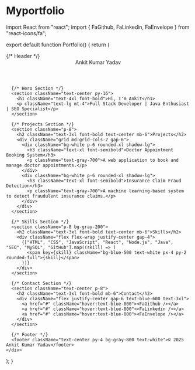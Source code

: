 # Myportfolio
import React from "react";
import { FaGithub, FaLinkedin, FaEnvelope } from "react-icons/fa";

export default function Portfolio() {
  return (
    <div className="min-h-screen bg-gray-100 text-gray-900">
      {/* Header */}
      <header className="bg-blue-600 text-white p-6 text-center text-xl font-semibold">
        Ankit Kumar Yadav
      </header>

      {/* Hero Section */}
      <section className="text-center py-16">
        <h1 className="text-4xl font-bold">Hi, I'm Ankit</h1>
        <p className="text-lg mt-4">Full Stack Developer | Java Enthusiast | SEO Specialist</p>
      </section>

      {/* Projects Section */}
      <section className="p-8">
        <h2 className="text-3xl font-bold text-center mb-6">Projects</h2>
        <div className="grid md:grid-cols-2 gap-6">
          <div className="bg-white p-6 rounded-xl shadow-lg">
            <h3 className="text-xl font-semibold">Doctor Appointment Booking System</h3>
            <p className="text-gray-700">A web application to book and manage doctor appointments.</p>
          </div>
          <div className="bg-white p-6 rounded-xl shadow-lg">
            <h3 className="text-xl font-semibold">Insurance Claim Fraud Detection</h3>
            <p className="text-gray-700">A machine learning-based system to detect fraudulent insurance claims.</p>
          </div>
        </div>
      </section>

      {/* Skills Section */}
      <section className="p-8 bg-gray-200">
        <h2 className="text-3xl font-bold text-center mb-6">Skills</h2>
        <div className="flex flex-wrap justify-center gap-4">
          {["HTML", "CSS", "JavaScript", "React", "Node.js", "Java", "SEO", "MySQL", "GitHub"].map((skill) => (
            <span key={skill} className="bg-blue-500 text-white px-4 py-2 rounded-full">{skill}</span>
          ))}
        </div>
      </section>

      {/* Contact Section */}
      <section className="text-center p-8">
        <h2 className="text-3xl font-bold mb-6">Contact</h2>
        <div className="flex justify-center gap-6 text-blue-600 text-3xl">
          <a href="#" className="hover:text-blue-800"><FaGithub /></a>
          <a href="#" className="hover:text-blue-800"><FaLinkedin /></a>
          <a href="#" className="hover:text-blue-800"><FaEnvelope /></a>
        </div>
      </section>

      {/* Footer */}
      <footer className="text-center py-4 bg-gray-800 text-white">© 2025 Ankit Kumar Yadav</footer>
    </div>
  );
}
